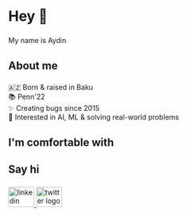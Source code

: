 <h1 align="left">Hey 👋</h1>

###

<p align="left">My name is Aydin</p>

###

<h2 align="left">About me</h2>

###

<p align="left">🇦🇿 Born & raised in Baku<br>📚 Penn'22<br>✨ Creating bugs since 2015<br>🧐 Interested in AI, ML & solving real-world problems</p>

###

<h2 align="left">I'm comfortable with</h2>

###

<h2 align="left">Say hi</h2>

###

<div align="left">
  <a href="https://linkedin.com/in/aydin-imranov" target="_blank">
    <img src="https://raw.githubusercontent.com/maurodesouza/profile-readme-generator/master/src/assets/icons/social/linkedin/default.svg" width="52" height="40" alt="linkedin logo"  />
  </a>
  <a href="https://twitter.com/ImranovAydin" target="_blank">
    <img src="https://raw.githubusercontent.com/maurodesouza/profile-readme-generator/master/src/assets/icons/social/twitter/default.svg" width="52" height="40" alt="twitter logo"  />
  </a>
</div>

###
